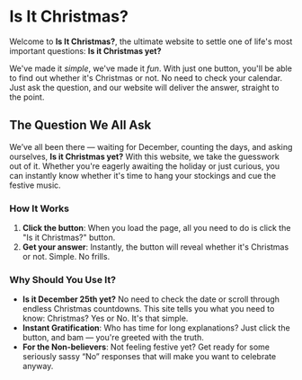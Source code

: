 # Is It Christmas?

Welcome to **Is It Christmas?**, the ultimate website to settle one of life's most important questions: **Is it Christmas yet?**

We've made it *simple*, we've made it *fun*. With just one button, you'll be able to find out whether it's Christmas or not. No need to check your calendar. Just ask the question, and our website will deliver the answer, straight to the point.

## The Question We All Ask

We’ve all been there — waiting for December, counting the days, and asking ourselves, **Is it Christmas yet?** With this website, we take the guesswork out of it. Whether you're eagerly awaiting the holiday or just curious, you can instantly know whether it's time to hang your stockings and cue the festive music.

### How It Works

1. **Click the button**: When you load the page, all you need to do is click the "Is it Christmas?" button.
2. **Get your answer**: Instantly, the button will reveal whether it's Christmas or not. Simple. No frills.

### Why Should You Use It?

- **Is it December 25th yet?** No need to check the date or scroll through endless Christmas countdowns. This site tells you what you need to know: Christmas? Yes or No. It's that simple.
- **Instant Gratification**: Who has time for long explanations? Just click the button, and bam — you're greeted with the truth.
- **For the Non-believers**: Not feeling festive yet? Get ready for some seriously sassy “No” responses that will make you want to celebrate anyway.
